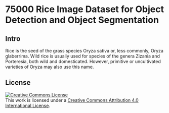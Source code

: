 # 75000 Rice Image Dataset for Object Detection and Object Segmentation

## Intro
Rice is the seed of the grass species Oryza sativa or, less commonly, Oryza glaberrima. Wild rice is usually used for species of the genera Zizania and Porteresia, both wild and domesticated. However, primitive or uncultivated varieties of Oryza may also use this name.

## License
<a rel="license" href="http://creativecommons.org/licenses/by/4.0/"><img alt="Creative Commons License" style="border-width:0" src="https://i.creativecommons.org/l/by/4.0/88x31.png" /></a><br />This work is licensed under a <a rel="license" href="http://creativecommons.org/licenses/by/4.0/">Creative Commons Attribution 4.0 International License</a>.
